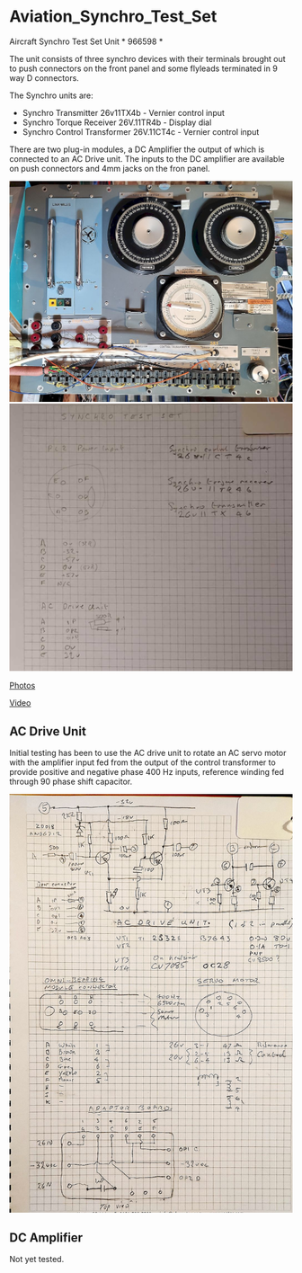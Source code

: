 # Aviation_Synchro_Test_Set
Aircraft Synchro Test Set Unit * 966598 *

The unit consists of three synchro devices with their terminals brought out to push connectors on the front panel and some flyleads terminated in 9 way D connectors.

The Synchro units are:

 * Synchro Transmitter 26v11TX4b    - Vernier control input
 * Synchro Torque Receiver 26V.11TR4b - Display dial
 * Synchro Control Transformer 26V.11CT4c - Vernier control input

There are  two plug-in modules, a DC Amplifier the output of which is connected to an AC Drive unit.
The inputs to the DC amplifier are available on push connectors and 4mm jacks on the fron panel.

![Overview](./Documents/Overview.jpg)
![Connections](./Documents/Connections.jpg)

[Photos](./Images/README.md)

[Video](https://youtu.be/za1DJH5afIQ)

## AC Drive Unit

Initial testing has been to use the AC drive unit to rotate an AC servo motor with the amplifier input fed from the output of the control transformer to provide positive and negative phase 400 Hz inputs, reference winding fed through 90 phase shift capacitor.

![AC Drive Unit](./Documents/AC-Drive-Unit.jpg)

## DC Amplifier

Not yet tested.